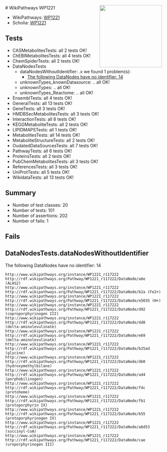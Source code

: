 <img style="float: right; width: 200px" src="https://upload.wikimedia.org/wikipedia/commons/thumb/8/83/Wplogo_with_text_500.png/640px-Wplogo_with_text_500.png" />
# WikiPathways WP1221

* WikiPathways: [WP1221](https://new.wikipathways.org/pathways/WP1221)
* Scholia: [WP1221](https://scholia.toolforge.org/wikipathways/WP1221)
## Tests
* CASMetabolitesTests: all 2 tests OK!
* ChEBIMetabolitesTests: all 4 tests OK!
* ChemSpiderTests: all 2 tests OK!
* DataNodesTests
    * dataNodesWithoutIdentifier: .x we found 1 problem(s):
        * [The following DataNodes have no identifier: 14](#8792c494)
    * unknownTypes_knownDatasource: .. all OK!
    * unknownTypes: .. all OK!
    * unknownTypes_Reactome: .. all OK!
* EnsemblTests: all 4 tests OK!
* GeneralTests: all 13 tests OK!
* GeneTests: all 3 tests OK!
* HMDBSecMetabolitesTests: all 3 tests OK!
* InteractionTests: all 8 tests OK!
* KEGGMetaboliteTests: all 2 tests OK!
* LIPIDMAPSTests: all 1 tests OK!
* MetabolitesTests: all 14 tests OK!
* MetaboliteStructureTests: all 2 tests OK!
* OudatedDataSourcesTests: all 7 tests OK!
* PathwayTests: all 6 tests OK!
* ProteinsTests: all 2 tests OK!
* PubChemMetabolitesTests: all 3 tests OK!
* ReferencesTests: all 3 tests OK!
* UniProtTests: all 5 tests OK!
* WikidataTests: all 13 tests OK!


## Summary

* Number of test classes: 20
* Number of tests: 101
* Number of assertions: 202
* Number of fails: 1

## Fails

<a name="8792c494" />

## DataNodesTests.dataNodesWithoutIdentifier

The following DataNodes have no identifier: 14
```
http://www.wikipathways.org/instance/WP1221_r117222 http://rdf.wikipathways.org/Pathway/WP1221_r117222/DataNode/a6e (ALAS2)
http://www.wikipathways.org/instance/WP1221_r117222 http://rdf.wikipathways.org/Pathway/WP1221_r117222/DataNode/b2a (Fe2+)
http://www.wikipathways.org/instance/WP1221_r117222 http://rdf.wikipathways.org/Pathway/WP1221_r117222/DataNode/e5035 (H+)
http://www.wikipathways.org/instance/WP1221_r117222 http://rdf.wikipathways.org/Pathway/WP1221_r117222/DataNode/d92 (coproporphyrinogen III)
http://www.wikipathways.org/instance/WP1221_r117222 http://rdf.wikipathways.org/Pathway/WP1221_r117222/DataNode/dd8 (delta-aminolevulinate)
http://www.wikipathways.org/instance/WP1221_r117222 http://rdf.wikipathways.org/Pathway/WP1221_r117222/DataNode/e69 (delta-aminolevulinate)
http://www.wikipathways.org/instance/WP1221_r117222 http://rdf.wikipathways.org/Pathway/WP1221_r117222/DataNode/b25ad (glycine)
http://www.wikipathways.org/instance/WP1221_r117222 http://rdf.wikipathways.org/Pathway/WP1221_r117222/DataNode/db0 (hydroxymethylbilane)
http://www.wikipathways.org/instance/WP1221_r117222 http://rdf.wikipathways.org/Pathway/WP1221_r117222/DataNode/ad4 (porphobilinogen)
http://www.wikipathways.org/instance/WP1221_r117222 http://rdf.wikipathways.org/Pathway/WP1221_r117222/DataNode/f4c (protoheme)
http://www.wikipathways.org/instance/WP1221_r117222 http://rdf.wikipathways.org/Pathway/WP1221_r117222/DataNode/fb1 (protoporphyrin IX)
http://www.wikipathways.org/instance/WP1221_r117222 http://rdf.wikipathways.org/Pathway/WP1221_r117222/DataNode/b55 (protoporphyrinogen IX)
http://www.wikipathways.org/instance/WP1221_r117222 http://rdf.wikipathways.org/Pathway/WP1221_r117222/DataNode/a6d53 (succinyl-CoA)
http://www.wikipathways.org/instance/WP1221_r117222 http://rdf.wikipathways.org/Pathway/WP1221_r117222/DataNode/cae (uroporphyrinogen III)
```

